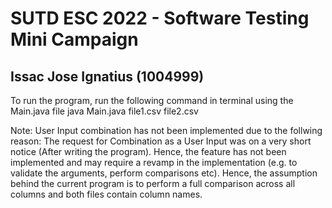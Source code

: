 # SUTD ESC 2022 - Software Testing Mini Campaign
## Issac Jose Ignatius (1004999)

To run the program, run the following command in terminal using the Main.java file
java Main.java file1.csv file2.csv

Note: User Input combination has not been implemented due to the follwing reason: The request for Combination as a User Input was on a very short notice (After writing the program). Hence, the feature has not been implemented and may require a revamp in the implementation (e.g. to validate the arguments, perform comparisons etc). Hence, the assumption behind the current program is to perform a full comparison across all columns and both files contain column names.
